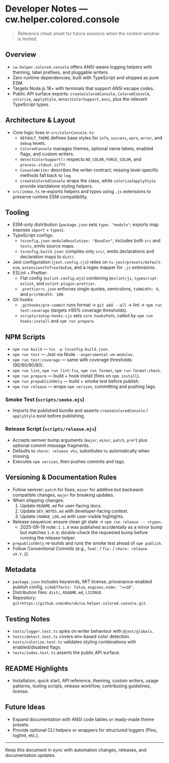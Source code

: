 # Developer Notes — cw.helper.colored.console

> Reference cheat sheet for future sessions when the context window is limited.

## Overview
- `cw.helper.colored.console` offers ANSI-aware logging helpers with theming, label prefixes, and pluggable writers.
- Zero runtime dependencies; built with TypeScript and shipped as pure ESM.
- Targets Node.js 18+ with terminals that support ANSI escape codes.
- Public API surface exports: `createColoredConsole`, `ColoredConsole`, `colorize`, `applyStyle`, `detectColorSupport`, `ansi`, plus the relevant TypeScript types.

## Architecture & Layout
- Core logic lives in `src/colorConsole.ts`:
  - `DEFAULT_THEME` defines base styles for `info`, `success`, `warn`, `error`, and `debug` levels.
  - `ColoredConsole` manages themes, optional name labels, enabled flags, and custom writers.
  - `detectColorSupport()` respects `NO_COLOR`, `FORCE_COLOR`, and `process.stdout.isTTY`.
  - `ConsoleWriter` describes the writer contract; missing level-specific methods fall back to `log`.
  - `createColoredConsole` wraps the class, while `colorize`/`applyStyle` provide standalone styling helpers.
- `src/index.ts` re-exports helpers and types using `.js` extensions to preserve runtime ESM compatibility.

## Tooling
- ESM-only distribution (`package.json` sets `type: "module"`; exports map exposes `import` + `types`).
- TypeScript configs:
  - `tsconfig.json`: `moduleResolution: "Bundler"`, includes both `src` and `tests`, emits source maps.
  - `tsconfig.build.json`: compiles only `src/`, emits declarations and declaration maps to `dist/`.
- Jest configuration (`jest.config.cjs`) relies on `ts-jest/presets/default-esm`, `extensionsToTreatAsEsm`, and a regex mapper for `.js` extensions.
- ESLint + Prettier:
  - Flat config (`eslint.config.mjs`) combining `@eslint/js`, `typescript-eslint`, and `eslint-plugin-prettier`.
  - `.prettierrc.json` enforces single quotes, semicolons, `tabWidth: 4`, and `printWidth: 100`.
- Git hooks:
  - `.githooks/pre-commit` runs format → `git add --all` → lint → `npm run test:coverage` (targets ≥90% coverage thresholds).
  - `scripts/setup-hooks.cjs` sets `core.hooksPath`, called by `npm run hooks:install` and `npm run prepare`.

## NPM Scripts
- `npm run build` — `tsc -p tsconfig.build.json`.
- `npm run test` — Jest via Node `--experimental-vm-modules`.
- `npm run test:coverage` — same with coverage thresholds (90/90/90/80).
- `npm run lint`, `npm run lint:fix`, `npm run format`, `npm run format:check`.
- `npm run prepare` — build + hook install (fires on `npm install`).
- `npm run prepublishOnly` — build + smoke test before publish.
- `npm run release` — wraps `npm version`, committing and pushing tags.

### Smoke Test (`scripts/smoke.mjs`)
- Imports the published bundle and asserts `createColoredConsole` / `applyStyle` exist before publishing.

### Release Script (`scripts/release.mjs`)
- Accepts semver bump arguments (`major`, `minor`, `patch`, `pre*`) plus optional commit message fragments.
- Defaults to `chore: release v%s`; substitutes `%s` automatically when missing.
- Executes `npm version`, then pushes commits and tags.

## Versioning & Documentation Rules
- Follow semver: `patch` for fixes, `minor` for additive but backward-compatible changes, `major` for breaking updates.
- When shipping changes:
  1. Update `README.md` for user-facing docs.
  2. Update `DEV_NOTES.md` with developer-facing context.
  3. Update `CHANGE_LOG.md` with user-visible highlights.
- Release sequence: ensure clean git state → `npm run release -- <type>`.
  - 2025-09-19 note: `1.1.0` was published accidentally as a minor bump but matches `1.0.0`; double-check the requested bump before running the release helper.
- `prepublishOnly` re-builds and runs the smoke test ahead of `npm publish`.
- Follow Conventional Commits (e.g., `feat:` / `fix:` / `chore: release vX.Y.Z`).

## Metadata
- `package.json` includes keywords, MIT license, provenance-enabled publish config, `sideEffects: false`, `engines.node: ">=18"`.
- Distribution files: `dist/`, `README.md`, `LICENSE`.
- Repository: `git+https://github.com/mkurak/cw.helper.colored.console.git`.

## Testing Notes
- `tests/logger.test.ts` spies on writer behaviour with `@jest/globals`.
- `tests/detect.test.ts` covers env-based color detection.
- `tests/colorize.test.ts` validates styling combinations with enabled/disabled flags.
- `tests/index.test.ts` asserts the public API surface.

## README Highlights
- Installation, quick start, API reference, theming, custom writers, usage patterns, tooling scripts, release workflow, contributing guidelines, license.

## Future Ideas
- Expand documentation with ANSI code tables or ready-made theme presets.
- Provide optional CLI helpers or wrappers for structured loggers (Pino, logfmt, etc.).

---
Keep this document in sync with automation changes, releases, and documentation updates.
